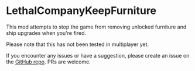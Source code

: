 # LethalCompanyKeepFurniture

This mod attempts to stop the game from removing unlocked furniture and ship upgrades when you're fired.

Please note that this has not been tested in multiplayer yet.

If you encounter any issues or have a suggestion, please create an issue on the [GitHub repo](https://github.com/PixLSteam/LethalCompanyKeepFurniture). PRs are welcome.